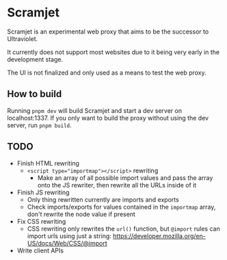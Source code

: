 # Scramjet

Scramjet is an experimental web proxy that aims to be the successor to Ultraviolet.

It currently does not support most websites due to it being very early in the development stage.

The UI is not finalized and only used as a means to test the web proxy.

## How to build
Running `pnpm dev` will build Scramjet and start a dev server on localhost:1337. If you only want to build the proxy without using the dev server, run `pnpm build`.



## TODO
- Finish HTML rewriting
    - `<script type="importmap"></script>` rewriting
        - Make an array of all possible import values and pass the array onto the JS rewriter, then rewrite all the URLs inside of it
- Finish JS rewriting 
    - Only thing rewritten currently are imports and exports
    - Check imports/exports for values contained in the `importmap` array, don't rewrite the node value if present
- Fix CSS rewriting
    - CSS rewriting only rewrites the `url()` function, but `@import` rules can import urls using just a string: https://developer.mozilla.org/en-US/docs/Web/CSS/@import
- Write client APIs
